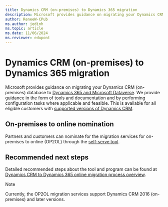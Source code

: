 ```yaml
---
title: Dynamics CRM (on-premises) to Dynamics 365 migration
description: Microsoft provides guidance on migrating your Dynamics CRM (on-premises) database to Dynamics 365 and Microsoft Dataverse.
author: ReneeW-CPub
ms.author: jedinh
ms.topic: article
ms.date: 11/06/2024
ms.reviewer: edupont
---
```


# Dynamics CRM (on-premises) to Dynamics 365 migration

Microsoft provides guidance on migrating your Dynamics CRM (on-premises) database to [Dynamics 365 and Microsoft Dataverse](/powerapps/maker/common-data-service/data-platform-intro#dynamics-365-and-dataverse). We provide guidance in the form of tools and documentation and by performing configuration tasks where applicable and feasible. This is available for all eligible customers with [supported versions of Dynamics CRM](/lifecycle/products/?terms=Dynamics%20CRM).

## On-premises to online nomination

Partners and customers can nominate for the migration services for on-premises to online (OP2OL) through the [self-serve tool](https://aka.ms/op2olnom).

## Recommended next steps

Detailed recommended steps about the tool and program can be found at [Dynamics CRM to Dynamics 365 online migration process overview](../migrate/opol-crm-migration-high-level-overview.md).

> [!NOTE]
> Currently, the OP2OL migration services support Dynamics CRM 2016 (on-premises) and later versions.
